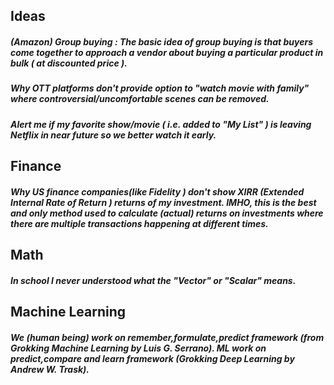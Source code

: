
## Ideas
##### (Amazon) Group buying : The basic idea of group buying is that buyers come together to approach a vendor about buying a particular product in bulk ( at discounted price ).
##### Why OTT platforms don't provide option to "watch movie with family" where controversial/uncomfortable scenes can be removed.
##### Alert me if my favorite show/movie ( i.e. added to "My List" ) is leaving Netflix in near future so we better watch it early.

## Finance
##### Why US finance companies(like Fidelity ) don't show XIRR (Extended Internal Rate of Return ) returns of my investment. IMHO, this is the best and only method used to calculate (actual) returns on investments where there are multiple transactions happening at different times.


## Math 
##### In school I never understood what the "Vector" or "Scalar" means.

## Machine Learning
##### We (human being) work on remember,formulate,predict framework (from Grokking Machine Learning by Luis G. Serrano). ML work on predict,compare and learn framework (Grokking Deep Learning by Andrew W. Trask).

